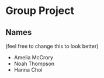 # Group Project
## Names 
(feel free to change this to look better)
- Amelia McCrory
- Noah Thompson
- Hanna Choi
